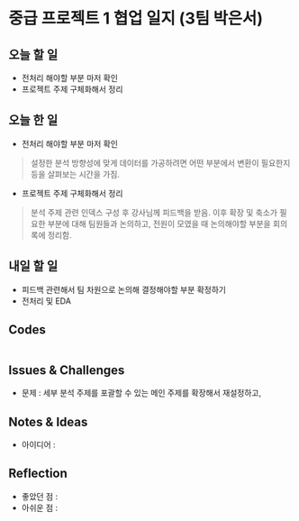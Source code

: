 # 중급 프로젝트 1 협업 일지 (3팀 박은서)

## 오늘 할 일
* 전처리 해야할 부분 마저 확인
* 프로젝트 주제 구체화해서 정리
## 오늘 한 일
* 전처리 해야할 부분 마저 확인
> 설정한 분석 방향성에 맞게 데이터를 가공하려면 어떤 부분에서 변환이 필요한지 등을 살펴보는 시간을 가짐.
* 프로젝트 주제 구체화해서 정리
> 분석 주제 관련 인덱스 구성 후 강사님께 피드백을 받음. 이후 확장 및 축소가 필요한 부분에 대해 팀원들과 논의하고, 전원이 모였을 때 논의해야할 부분을 회의록에 정리함.
## 내일 할 일
* 피드백 관련해서 팀 차원으로 논의해 결정해야할 부분 확정하기
* 전처리 및 EDA
## Codes
```ruby

```
## Issues & Challenges
* 문제 : 세부 분석 주제를 포괄할 수 있는 메인 주제를 확장해서 재설정하고, 
## Notes & Ideas
* 아이디어 : 
## Reflection
* 좋았던 점 : 
* 아쉬운 점 : 
